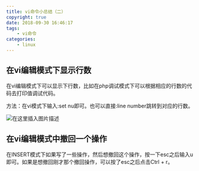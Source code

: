 ```yaml
---
title: vi命令小总结（二）
copyright: true
date: 2018-09-30 16:46:17
tags:		
	- vi命令
categories:	
	- linux
---
```


## 在vi编辑模式下显示行数

在vi编辑模式下可以显示下行数，比如在php调试模式下可以根据相应的行数的代码去打印值调试代码。

方法：在vi模式下输入:set nu即可。也可以直接:line number跳转到对应的行数。

![在这里插入图片描述](https://img-blog.csdnimg.cn/2018120300250641.png?x-oss-process=image/watermark,type_ZmFuZ3poZW5naGVpdGk,shadow_10,text_aHR0cHM6Ly9ibG9nLmNzZG4ubmV0L3psajEyMTc=,size_16,color_FFFFFF,t_70)

## 在vi编辑模式中撤回一个操作

在INSERT模式下如果写了一些操作，然后想撤回这个操作，按一下esc之后输入u即可。如果是想撤回刚才那个撤回操作，可以按了esc之后点击Ctrl + r。